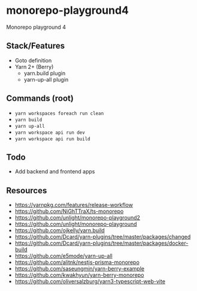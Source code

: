 # monorepo-playground4

Monorepo playground 4

## Stack/Features

- Goto definition
- Yarn 2+ (Berry)
  - yarn.build plugin
  - yarn-up-all plugin

## Commands (root)

- `yarn workspaces foreach run clean`
- `yarn build`
- `yarn up-all`
- `yarn workspace api run dev`
- `yarn workspace api run build`

## Todo

- Add backend and frontend apps

## Resources

- https://yarnpkg.com/features/release-workflow
- https://github.com/NiGhTTraX/ts-monorepo
- https://github.com/unlight/monorepo-playground2
- https://github.com/unlight/monorepo-playground
- https://github.com/ojkelly/yarn.build
- https://github.com/Dcard/yarn-plugins/tree/master/packages/changed
- https://github.com/Dcard/yarn-plugins/tree/master/packages/docker-build
- https://github.com/e5mode/yarn-up-all
- https://github.com/alitnk/nestjs-prisma-monorepo
- https://github.com/saseungmin/yarn-berry-example
- https://github.com/kwakhyun/yarn-berry-monorepo
- https://github.com/oliversalzburg/yarn3-typescript-web-vite
